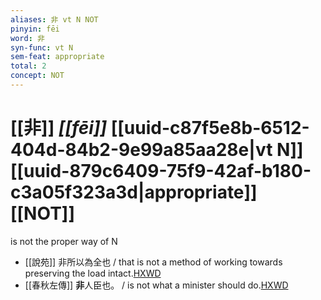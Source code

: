 ```yaml
---
aliases: 非 vt N NOT
pinyin: fēi
word: 非
syn-func: vt N
sem-feat: appropriate
total: 2
concept: NOT 
---
```

# [[非]] *[[fēi]]*  [[uuid-c87f5e8b-6512-404d-84b2-9e99a85aa28e|vt N]] [[uuid-879c6409-75f9-42af-b180-c3a05f323a3d|appropriate]] [[NOT]]
is not the proper way of N
 - [[說苑]] 非所以為全也 / that is not a method of working towards preserving the load intact.[HXWD](https://hxwd.org/textview.html?location=CH1a0907_CHANT_016-8a.10)
 - [[春秋左傳]] **非**人臣也。 / is not what a minister should do.[HXWD](https://hxwd.org/textview.html?location=KR1e0001_tls_005-248a.8)